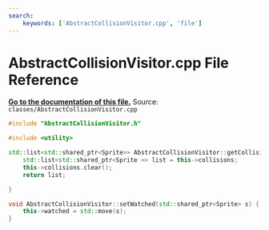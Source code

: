 ```yaml
---
search:
    keywords: ['AbstractCollisionVisitor.cpp', 'file']
---
```


# AbstractCollisionVisitor.cpp File Reference

**[Go to the documentation of this file.](_abstract_collision_visitor_8cpp.md)**
Source: `classes/AbstractCollisionVisitor.cpp`

    
    
    
    
    
    
    
```cpp
#include "AbstractCollisionVisitor.h"

#include <utility>

std::list<std::shared_ptr<Sprite>> AbstractCollisionVisitor::getCollisions() {
    std::list<std::shared_ptr<Sprite >> list = this->collisions;
    this->collisions.clear();
    return list;

}

void AbstractCollisionVisitor::setWatched(std::shared_ptr<Sprite> s) {
    this->watched = std::move(s);
}
```


    
  
